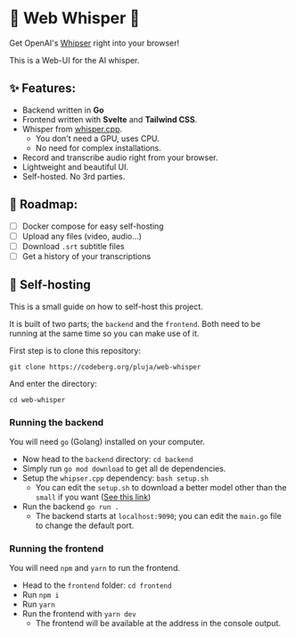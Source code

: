 # 🎤 Web Whisper 📝

Get OpenAI's [Whipser]() right into your browser!

This is a Web-UI for the AI whisper. 

## ✨ Features:

- Backend written in **Go**
- Frontend written with **Svelte** and **Tailwind CSS**.
- Whisper from [whisper.cpp](https://github.com/ggerganov/whisper.cpp).
    - You don't need a GPU, uses CPU.
    - No need for complex installations.
- Record and transcribe audio right from your browser.
- Lightweight and beautiful UI.
- Self-hosted. No 3rd parties.

## 🧭 Roadmap:

- [ ] Docker compose for easy self-hosting
- [ ] Upload any files (video, audio...)
- [ ] Download `.srt` subtitle files
- [ ] Get a history of your transcriptions

## 🪺 Self-hosting

This is a small guide on how to self-host this project.

It is built of two parts; the `backend` and the `frontend`. Both need to be running at the same time so you can make use of it.

First step is to clone this repository:

`git clone https://codeberg.org/pluja/web-whisper`

And enter the directory:

`cd web-whisper`

### Running the backend

You will need `go` (Golang) installed on your computer.

- Now head to the `backend` directory: `cd backend`
- Simply run `go mod download` to get all de dependencies.
- Setup the `whipser.cpp` dependency: `bash setup.sh`
    - You can edit the `setup.sh` to download a better model other than the `small` if you want ([See this link](https://github.com/ggerganov/whisper.cpp#more-audio-samples))
- Run the backend `go run .`
    - The backend starts at `localhost:9090`; you can edit the `main.go` file to change the default port.

### Running the frontend

You will need `npm` and `yarn` to run the frontend.

- Head to the `frontend` folder: `cd frontend`
- Run `npm i`
- Run `yarn`
- Run the frontend with `yarn dev`
    - The frontend will be available at the address in the console output.